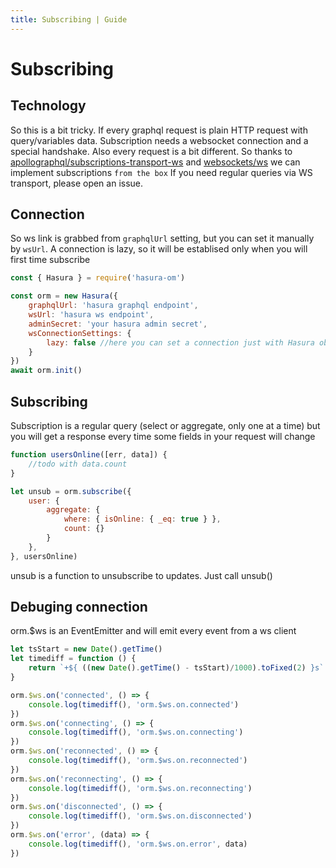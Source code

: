 ```yaml
---
title: Subscribing | Guide
---
```


# Subscribing

## Technology
So this is a bit tricky. If every graphql request is plain HTTP request with query/variables data. Subscription needs a websocket connection and a special handshake. Also every request is a bit different.
So thanks to [apollographql/subscriptions-transport-ws](https://github.com/apollographql/subscriptions-transport-ws) and [websockets/ws](https://github.com/websockets/ws) we can implement subscriptions `from the box`
If you need regular queries via WS transport, please open an issue.

## Connection
So ws link is grabbed from `graphqlUrl` setting, but you can set it manually by `wsUrl`. A connection is lazy, so it will be establised only when you will first time subscribe
```javascript
const { Hasura } = require('hasura-om')

const orm = new Hasura({
    graphqlUrl: 'hasura graphql endpoint',
    wsUrl: 'hasura ws endpoint',
    adminSecret: 'your hasura admin secret',
    wsConnectionSettings: {
        lazy: false //here you can set a connection just with Hasura object
    }
}) 
await orm.init()
```

## Subscribing
Subscription is a regular query (select or aggregate, only one at a time) but you will get a response every time some fields in your request will change

```javascript
function usersOnline([err, data]) {
    //todo with data.count
}

let unsub = orm.subscribe({
    user: {
        aggregate: {
            where: { isOnline: { _eq: true } },
            count: {}
        }
    },
}, usersOnline)
```
unsub is a function to unsubscribe to updates. Just call unsub()

## Debuging connection
orm.$ws is an EventEmitter and will emit every event from a ws client

```javascript
let tsStart = new Date().getTime()
let timediff = function () {
    return `+${ ((new Date().getTime() - tsStart)/1000).toFixed(2) }s`
}

orm.$ws.on('connected', () => {
    console.log(timediff(), 'orm.$ws.on.connected')
})
orm.$ws.on('connecting', () => {
    console.log(timediff(), 'orm.$ws.on.connecting')
})
orm.$ws.on('reconnected', () => {
    console.log(timediff(), 'orm.$ws.on.reconnected')
})
orm.$ws.on('reconnecting', () => {
    console.log(timediff(), 'orm.$ws.on.reconnecting')
})
orm.$ws.on('disconnected', () => {
    console.log(timediff(), 'orm.$ws.on.disconnected')
})
orm.$ws.on('error', (data) => {
    console.log(timediff(), 'orm.$ws.on.error', data)
})
```